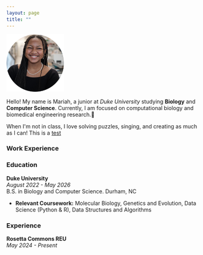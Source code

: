 ```yaml
---
layout: page
title: ""
---
```

<img src="assets/hs.png" alt="Headshot" width="150" height="150">

Hello! My name is Mariah, a junior at *Duke University* studying **Biology** and **Computer Science**. Currently, I am focused on computational biology and biomedical engineering research.:dna:

When I'm not in class, I love solving puzzles, singing, and creating as much as I can! This is a [test](https://play2048.co/) 


### Work Experience
### Education
**Duke University** <br />
_August 2022 - May 2026_ <br />
B.S. in Biology and Computer Science. Durham, NC <br />
- **Relevant Coursework:** Molecular Biology, Genetics and Evolution, Data Science (Python & R), Data Structures and Algorithms

### Experience
**Rosetta Commons REU** <br />
_May 2024 - Present_

